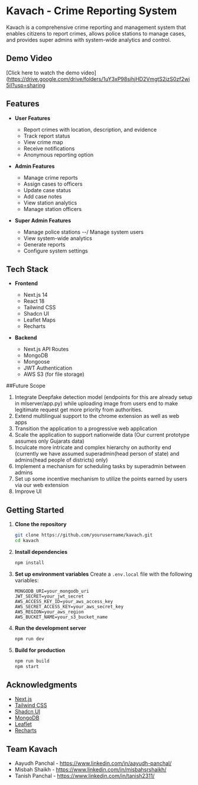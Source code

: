 

# Kavach - Crime Reporting System

Kavach is a comprehensive crime reporting and management system that enables citizens to report crimes, allows police stations to manage cases, and provides super admins with system-wide analytics and control.

## Demo Video
[Click here to watch the demo video](https://drive.google.com/drive/folders/1uY3xP98sihjHD2VmgtS2jzS0zf2wi5iI?usp=sharing

## Features

- **User Features**
  - Report crimes with location, description, and evidence
  - Track report status
  - View crime map
  - Receive notifications
  - Anonymous reporting option

- **Admin Features**
  - Manage crime reports
  - Assign cases to officers
  - Update case status
  - Add case notes
  - View station analytics
  - Manage station officers

- **Super Admin Features**
  - Manage police stations
  --/ Manage system users
  - View system-wide analytics
  - Generate reports
  - Configure system settings

## Tech Stack

- **Frontend**
  - Next.js 14
  - React 18
  - Tailwind CSS
  - Shadcn UI
  - Leaflet Maps
  - Recharts

- **Backend**
  - Next.js API Routes
  - MongoDB
  - Mongoose
  - JWT Authentication
  - AWS S3 (for file storage)

##Future Scope

1. Integrate Deepfake detection model (endpoints for this are already setup in mlserver/app.py) while uploading image from users end to make legitimate request get more priority from authorities.
2. Extend multilingual support to the chrome extension as well as web apps
3. Transition the application to a progressive web application
4. Scale the application to support nationwide data (Our current prototype assumes only Gujarats data)
5. Inculcate more intricate and complex hierarchy on authority end (currently we have assumed superadmin(head person of state) and admins(head people of districts) only)
6. Implement a mechanism for scheduling tasks by superadmin between admins
7. Set up some incentive mechanism to utilize the points earned by users via our web extension
8. Improve UI

## Getting Started

1. **Clone the repository**
   ```bash
   git clone https://github.com/yourusername/kavach.git
   cd kavach
   ```

2. **Install dependencies**
   ```bash
   npm install
   ```

3. **Set up environment variables**
   Create a `.env.local` file with the following variables:
   ```
   MONGODB_URI=your_mongodb_uri
   JWT_SECRET=your_jwt_secret
   AWS_ACCESS_KEY_ID=your_aws_access_key
   AWS_SECRET_ACCESS_KEY=your_aws_secret_key
   AWS_REGION=your_aws_region
   AWS_BUCKET_NAME=your_s3_bucket_name
   ```

4. **Run the development server**
   ```bash
   npm run dev
   ```

5. **Build for production**
   ```bash
   npm run build
   npm start
   ```

## Acknowledgments

- [Next.js](https://nextjs.org/)
- [Tailwind CSS](https://tailwindcss.com/)
- [Shadcn UI](https://ui.shadcn.com/)
- [MongoDB](https://www.mongodb.com/)
- [Leaflet](https://leafletjs.com/)
- [Recharts](https://recharts.org/)

## Team Kavach
- Aayudh Panchal - https://www.linkedin.com/in/aayudh-panchal/
- Misbah Shaikh - https://www.linkedin.com/in/misbahsrshaikh/
- Tanish Panchal - https://www.linkedin.com/in/tanish2311/

